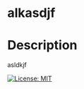 # alkasdjf

  # Description
  asldkjf

  [![License: MIT](https://img.shields.io/badge/License-MIT-yellow.svg)](https://opensource.org/licenses/MIT)
